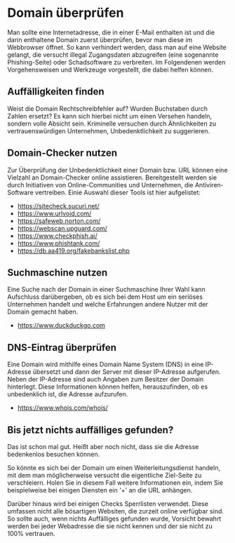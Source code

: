 # Domain überprüfen

Man sollte eine Internetadresse, die in einer E-Mail enthalten ist und die darin enthaltene Domain
zuerst überprüfen, bevor man diese im Webbrowser öffnet.
So kann verhindert werden, dass man auf eine Website gelangt, die versucht illegal Zugangsdaten
abzugreifen (eine sogenannte Phishing-Seite) oder Schadsoftware zu verbreiten.
Im Folgendenen werden Vorgehensweisen und Werkzeuge vorgestellt, die dabei helfen können.

## Auffälligkeiten finden

Weist die Domain Rechtschreibfehler auf? Wurden Buchstaben durch Zahlen ersetzt?
Es kann sich hierbei nicht um einen Versehen handeln, sondern volle Absicht sein.
Kriminelle versuchen durch Ähnlichkeiten zu vertrauenswürdigen Unternehmen,
Unbedenktlichkeit zu suggerieren.

## Domain-Checker nutzen

Zur Überprüfung der Unbedenktlichkeit einer Domain bzw. URL können eine Vielzahl an Domain-Checker
online assistieren.
Bereitgestellt werden sie durch Initiativen von Online-Communities und Unternehmen,
die Antiviren-Software vertreiben.
Einie Auswahl dieser Tools ist hier aufgelistet:

* https://sitecheck.sucuri.net/
* https://www.urlvoid.com/
* https://safeweb.norton.com/
* https://webscan.upguard.com/
* https://www.checkphish.ai/
* https://www.phishtank.com/
* https://db.aa419.org/fakebankslist.php

## Suchmaschine nutzen

Eine Suche nach der Domain in einer Suchmaschine Ihrer Wahl kann Aufschluss darübergeben,
ob es sich bei dem Host um ein seriöses Unternehmen handelt und welche Erfahrungen
andere Nutzer mit der Domain gemacht haben.

* https://www.duckduckgo.com

## DNS-Eintrag überprüfen

Eine Domain wird mithilfe eines Domain Name System (DNS) in eine IP-Adresse übersetzt und
dann der Server mit dieser IP-Adresse aufgerufen.
Neben der IP-Adresse sind auch Angaben zum Besitzer der Domain hinterlegt.
Diese Informationen können helfen, herauszufinden, ob es unbedenklich ist, die Adresse aufzurufen.

* https://www.whois.com/whois/

## Bis jetzt nichts auffälliges gefunden?

Das ist schon mal gut.
Heißt aber noch nicht, dass sie die Adresse bedenkenlos besuchen können.

So könnte es sich bei der Domain um einen Weiterleitungsdienst handeln, mit dem man möglicherweise
versucht die eigentliche Ziel-Seite zu verschleiern.
Holen Sie in diesem Fall weitere Informationen ein, indem Sie beispielweise bei einigen Diensten ein
'+' an die URL anhängen.

Darüber hinaus wird bei einigen Checks Sperrlisten verwendet.
Diese umfassen nicht alle bösartigen Websiten, die zurzeit online verfügbar sind.
So sollte auch, wenn nichts Auffälliges gefunden wurde, Vorsicht bewahrt werden bei jeder Webadresse
die sie nicht kennen und der sie nicht zu 100% vertrauen.

